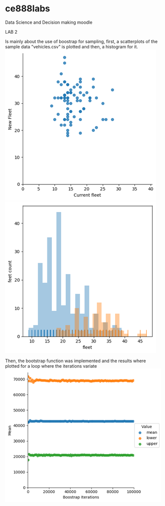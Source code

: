 # ce888labs
Data Science and Decision making moodle

LAB 2

Is mainly about the use of boostrap for sampling, first, a scatterplots of the sample data "vehicles.csv" is plotted and then, a histogram for it.
![logo](./lab2/scaterplot.png?raw=true)
![logo](./lab2/histogram.png?raw=true)

Then, the bootstrap function was implemented and the results where plotted for a loop where the iterations variate
![logo](./lab2/bootstrap_confidence.png?raw=true)

